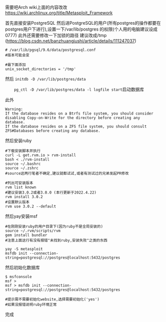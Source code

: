 需要吧Arch wiki上面的内容改改
https://wiki.archlinux.org/title/Metasploit_Framework

首先直接安装PostgreSQL
然后进PostgreSQL的用户(所有postgres的操作都要在postgres用户下进行),设置一下/var/lib/postgres 的权限(个人用的电脑建议设成0777)
此外还需要修改一下加锁的路径 建议改成/tmp (https://blog.csdn.net/banzhuangjushi/article/details/111247037)

```
# /var/lib/pgsql/9.6/data/postgresql.conf
#版本可能会变

#最下面添加
unix_socket_directories = '/tmp'
```
然后 ```initdb -D /var/lib/postgres/data```

```    pg_ctl -D /var/lib/postgres/data -l logfile start```启动数据库

此外

```
Warning:
If the database resides on a Btrfs file system, you should consider disabling Copy-on-Write for the directory before creating any database.
If the database resides on a ZFS file system, you should consult ZFS#Databases before creating any database.
```

然后安装ruby

```
#下载安装脚本并执行
curl -L get.rvm.io > rvm-install
bash < ./rvm-install
source ~/.bashrc
source ~/.zshrc
#source这两行笔者不确定,建议就都试试,或者有测试过的兄弟发起PR修改

#列出可安装版本
rvm list known
#建议安装3.0.2或者3.0.0 (本行更新于2022.4.22)
rvm install 3.0.2
#设置默认版本
rvm use 3.0.2 --default
```

然后yay安装msf
```
#在刚刚安装ruby的用户目录下(因为ruby不是全局安装的)
source ~/.rvm/scripts/rvm
gem install bundler
#注意上面这行有没有报错"未找到ruby,安装失败"之类的东西

yay -S metasploit
msfdb init --connection-string=postgresql://postgres@localhost:5432/postgres

```

然后初始化数据库

```
$ msfconsole
msf >
msf > msfdb init --connection-string=postgresql://postgres@localhost:5432/postgres

#提示需不需要初始化website,选择需要初始化('yes')
#如果没报错说明ruby环境正常
```

完成

